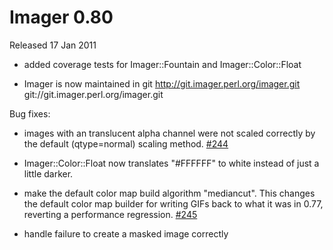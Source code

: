 # Imager 0.80

Released 17 Jan 2011

- added coverage tests for Imager::Fountain and Imager::Color::Float

- Imager is now maintained in git http://git.imager.perl.org/imager.git git://git.imager.perl.org/imager.git

Bug fixes:

- images with an translucent alpha channel were not scaled correctly by the default (qtype=normal) scaling method. [#244](https://github.com/tonycoz/imager/issues/244)

- Imager::Color::Float now translates "#FFFFFF" to white instead of just a little darker.

- make the default color map build algorithm "mediancut". This changes the default color map builder for writing GIFs back to what it was in 0.77, reverting a performance regression. [#245](https://github.com/tonycoz/imager/issues/245)

- handle failure to create a masked image correctly